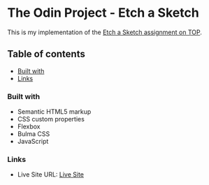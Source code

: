 # The Odin Project - Etch a Sketch

This is my implementation of the [Etch a Sketch assignment on TOP](https://www.theodinproject.com/lessons/foundations-etch-a-sketch).

## Table of contents

  - [Built with](#built-with)
  - [Links](#links)

### Built with
- Semantic HTML5 markup
- CSS custom properties
- Flexbox
- Bulma CSS
- JavaScript

### Links

- Live Site URL: [Live Site](https://compscimayawho.github.io/etch-a-sketch/)



